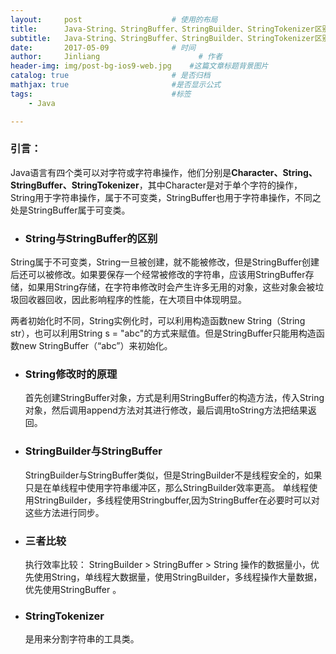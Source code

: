 ```yaml
---
layout:     post                    # 使用的布局
title:      Java-String、StringBuffer、StringBuilder、StringTokenizer区别           # 标题 
subtitle:   Java-String、StringBuffer、StringBuilder、StringTokenizer区别解析 
date:       2017-05-09              # 时间
author:     Jinliang                      # 作者
header-img: img/post-bg-ios9-web.jpg    #这篇文章标题背景图片
catalog: true                       # 是否归档
mathjax: true                       #是否显示公式
tags:                               #标签
    - Java

---
```


### 引言：

Java语言有四个类可以对字符或字符串操作，他们分别是**Character、String、StringBuffer、StringTokenizer**，其中Character是对于单个字符的操作，String用于字符串操作，属于不可变类，StringBuffer也用于字符串操作，不同之处是StringBuffer属于可变类。

 - ### **String与StringBuffer的区别**

String属于不可变类，String一旦被创建，就不能被修改，但是StringBuffer创建后还可以被修改。如果要保存一个经常被修改的字符串，应该用StringBuffer存储，如果用String存储，在字符串修改时会产生许多无用的对象，这些对象会被垃圾回收器回收，因此影响程序的性能，在大项目中体现明显。

两者初始化时不同，String实例化时，可以利用构造函数new String（String str），也可以利用String s = "abc"的方式来赋值。但是StringBuffer只能用构造函数new StringBuffer（“abc”）来初始化。

 - ### **String修改时的原理**

    首先创建StringBuffer对象，方式是利用StringBuffer的构造方法，传入String对象，然后调用append方法对其进行修改，最后调用toString方法把结果返回。


 - ### **StringBuilder与StringBuffer**

    StringBuilder与StringBuffer类似，但是StringBuilder不是线程安全的，如果只是在单线程中使用字符串缓冲区，那么StringBuilder效率更高。
     单线程使用StringBuilder，多线程使用Stringbuffer,因为StringBuffer在必要时可以对这些方法进行同步。


 - ### **三者比较**

    执行效率比较：
     StringBuilder > StringBuffer > String 
     操作的数据量小，优先使用String，单线程大数据量，使用StringBuilder，多线程操作大量数据，优先使用StringBuffer 。


 - ### **StringTokenizer**

    是用来分割字符串的工具类。